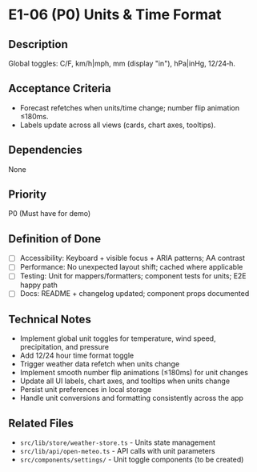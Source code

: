 # E1-06 (P0) Units & Time Format

## Description
Global toggles: C/F, km/h|mph, mm (display "in"), hPa|inHg, 12/24‑h.

## Acceptance Criteria

* Forecast refetches when units/time change; number flip animation ≤180ms.
* Labels update across all views (cards, chart axes, tooltips).

## Dependencies
None

## Priority
P0 (Must have for demo)

## Definition of Done
- [ ] Accessibility: Keyboard + visible focus + ARIA patterns; AA contrast
- [ ] Performance: No unexpected layout shift; cached where applicable
- [ ] Testing: Unit for mappers/formatters; component tests for units; E2E happy path
- [ ] Docs: README + changelog updated; component props documented

## Technical Notes
- Implement global unit toggles for temperature, wind speed, precipitation, and pressure
- Add 12/24 hour time format toggle
- Trigger weather data refetch when units change
- Implement smooth number flip animations (≤180ms) for unit changes
- Update all UI labels, chart axes, and tooltips when units change
- Persist unit preferences in local storage
- Handle unit conversions and formatting consistently across the app

## Related Files
- `src/lib/store/weather-store.ts` - Units state management
- `src/lib/api/open-meteo.ts` - API calls with unit parameters
- `src/components/settings/` - Unit toggle components (to be created)

